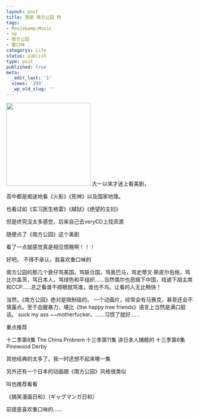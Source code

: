 ```yaml
---
layout: post
title: 我是 南方公园 粉
tags:
- Movie&amp;Music
- np
- 南方公园
- 重口味
categorys: Life
status: publish
type: post
published: true
meta:
  _edit_last: '1'
  views: '293'
  _wp_old_slug: ''
---
```

<a href="http://imjacob.me/wp-content/uploads/2010/12/images.jpg"><img src="http://imjacob.me/wp-content/uploads/2010/12/images.jpg" alt="" title="south park" width="226" height="223" class="alignnone size-full wp-image-41" /></a>
大一以来才迷上看美剧，

高中都是痴迷地看《火影》《死神》以及国家地理。

也看过如《实习医生格雷》《越狱》《绝望的主妇》

但是终究没太多感觉，后来自己去veryCD上找资源<!--more-->

随便点了《南方公园》这个美剧

看了一点就感觉真是相见恨晚啊！！！

好吧。 不得不承认，我喜欢重口味的

南方公园的那几个衰仔骂美国，骂联合国，骂奥巴马，骂史蒂文·斯皮尔伯格，骂比尔盖茨，骂日本人，骂绿色和平组织……当然偶尔也恶搞下中国，戏谑下胡主席和CCP……总之看谁不顺眼就骂谁，谁也不鸟。让看的人无比畅快！

当然，《南方公园》绝对是限制级的。 一个动画片，经常会有马赛克，甚至还会不慎露点。至于血腥暴力，堪比《the happy tree friends》语言上当然是满口脏话。 suck my ass ~~motherfucker。……习惯了就好……

重点推荐 

十二季第8集 The China Probrem
十三季第11集 讲日本人捕鲸的
十三季第6集 Pinewood Derby

 

 

其他经典的太多了。我一时还想不起来哪一集

另外还有一个日本的动画跟《南方公园》风格很类似

叫也推荐看看

《搞笑漫画日和》（ギャグマンガ日和）
 

前提是喜欢重口味的……

